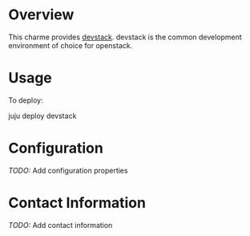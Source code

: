 # Overview

This charme provides [devstack][]. devstack is the common development
environment of choice for openstack.

# Usage

To deploy:

juju deploy devstack

# Configuration

*TODO:* Add configuration properties

# Contact Information

*TODO:* Add contact information


[devstack]: http://example.com
[icon guidelines]: https://jujucharms.com/docs/stable/authors-charm-icon
